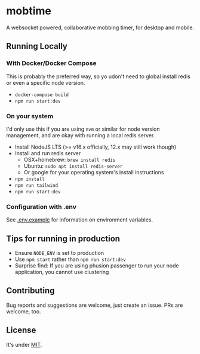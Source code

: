 # mobtime

A websocket powered, collaborative mobbing timer, for desktop and mobile.

## Running Locally

### With Docker/Docker Compose

This is probably the preferred way, so yo udon't need to global install redis or even a specific node version.

 - `docker-compose build`
 - `npm run start:dev`

### On your system

I'd only use this if you are using `nvm` or similar for node version management, and are okay with running a local redis server.

 - Install NodeJS LTS (>= v16.x officially, 12.x may still work though)
 - Install and run redis server
     - OSX+homebrew: `brew install redis`
     - Ubuntu: `sudo apt install redis-server`
     - Or google for your operating system's install instructions
 - `npm install`
 - `npm run tailwind`
 - `npm run start:dev`

### Configuration with .env

See [.env.example](./.env.example) for information on environment variables.

## Tips for running in production

 - Ensure `NODE_ENV` is set to production
 - Use `npm start` rather than `npm run start:dev`
 - Surprise find: If you are using phusion passenger to run your node application, you cannot use clustering

## Contributing

Bug reports and suggestions are welcome, just create an issue. PRs are welcome, too.

## License

It's under [MIT](./LICENSE.md).
